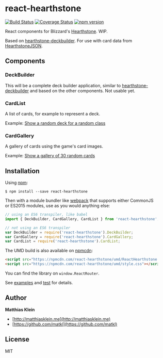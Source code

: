 react-hearthstone
=================

[![Build Status](https://travis-ci.org/matkl/react-hearthstone.svg?branch=master)](https://travis-ci.org/matkl/react-hearthstone)
[![Coverage Status](https://coveralls.io/repos/github/matkl/react-hearthstone/badge.svg?branch=master)](https://coveralls.io/github/matkl/react-hearthstone?branch=master)
[![npm version](http://img.shields.io/npm/v/react-hearthstone.svg?style=flat)](https://npmjs.org/package/react-hearthstone "View this project on npm")

React components for Blizzard's [Hearthstone](http://us.battle.net/hearthstone/en/). WIP.

Based on [hearthstone-deckbuilder](https://github.com/matkl/hearthstone-deckbuilder). For use with card data from [HearthstoneJSON](https://hearthstonejson.com/).

## Components

### DeckBuilder

This will be a complete deck builder application, similar to [hearthstone-deckbuilder](https://github.com/matkl/hearthstone-deckbuilder) and based on the other components. Not usable yet.

### CardList

A list of cards, for example to represent a deck.

Example: [Show a random deck for a random class](http://matkl.github.io/react-hearthstone/examples/components/CardList.html)

### CardGallery

A gallery of cards using the game's card images.

Example: [Show a gallery of 30 random cards](http://matkl.github.io/react-hearthstone/examples/components/CardGallery.html)

## Installation

Using [npm](https://www.npmjs.com/):

```
$ npm install --save react-hearthstone
```

Then with a module bundler like [webpack](https://webpack.github.io/) that supports either CommonJS or ES2015 modules, use as you would anything else:

```js
// using an ES6 transpiler, like babel
import { DeckBuilder, CardGallery, CardList } from 'react-hearthstone';

// not using an ES6 transpiler
var DeckBuilder = require('react-hearthstone').DeckBuilder;
var CardGallery = require('react-hearthstone').CardGallery;
var CardList = require('react-hearthstone').CardList;
```

The UMD build is also available on [npmcdn](https://npmcdn.com):

```html
<script src="https://npmcdn.com/react-hearthstone/umd/ReactHearthstone.min.js"></script>
<script src="https://npmcdn.com/react-hearthstone/umd/style.css"></script>
```

You can find the library on `window.ReactRouter`.

See [examples](examples/) and [test](test/) for details.

## Author

**Matthias Klein**

+ [http://matthiasklein.me](http://matthiasklein.me)
+ [https://github.com/matkl](https://github.com/matkl)

## License

MIT

